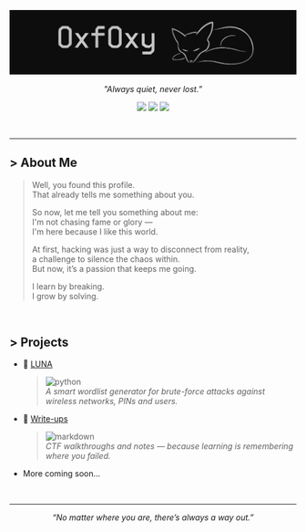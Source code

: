 ![0xf0xy](src/Banner.png)

<p align="center"><em>"Always quiet, never lost.”</em></p>

<p align="center">
  <img src="https://img.shields.io/badge/Offensive-Security-E4080A?style=for-the-badge&logo=kali-linux&logoColor=white" />
  <img src="https://img.shields.io/badge/Linux-User-000000?style=for-the-badge&logo=linux&logoColor=white" />
  <img src="https://img.shields.io/badge/Python-Dev-14354C?style=for-the-badge&logo=python&logoColor=white" />
</p>

<br>

---

## > About Me
> Well, you found this profile.  
> That already tells me something about you.  
>
> So now, let me tell you something about me:  
> I'm not chasing fame or glory —  
> I'm here because I like this world.  
> 
> At first, hacking was just a way to disconnect from reality,  
> a challenge to silence the chaos within.  
> But now, it’s a passion that keeps me going.  
>
> I learn by breaking.  
> I grow by solving.  

<br>

## > Projects
- 🌙 [LUNA](https://github.com/0xf0xy/LUNA)  
  > ![python](https://img.shields.io/badge/Python-14354C?style=flat&logo=python)  
  > *A smart wordlist generator for brute-force attacks against wireless networks, PINs and users.*

- 🧠 [Write-ups](https://github.com/0xf0xy/write-ups)  
  > ![markdown](https://img.shields.io/badge/Markdown-000000?style=flat&logo=markdown)    
  > *CTF walkthroughs and notes — because learning is remembering where you failed.*

<!-- - 🦑 [Kraken](https://github.com/0xf0xy/Kraken)  
  > *An experimental exploit for KRACK (Key Reinstallation Attack) on WPA2.*

- 🌹 [Poems](https://github.com/0xf0xy/Poems)  
  > ![markdown](https://img.shields.io/badge/Markdown-000000?style=flat&logo=markdown)  
  > *Poetry from my mind — echoes from the quiet moments.* -->

- More coming soon...

<br>

---
<p align="center"><em>“No matter where you are, there’s always a way out.”</em></p>
